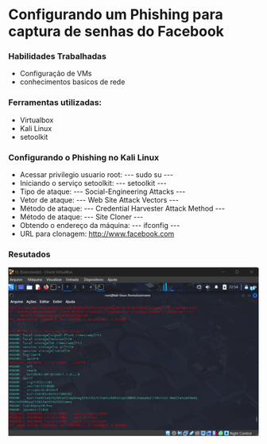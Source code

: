 # Configurando um Phishing para captura de senhas do Facebook

### Habilidades Trabalhadas
- Configuração de VMs
- conhecimentos basicos de rede

### Ferramentas utilizadas:
- Virtualbox
- Kali Linux
- setoolkit

### Configurando o Phishing no Kali Linux

- Acessar privilegio usuario root: --- sudo su ---
- Iniciando o serviço setoolkit: --- setoolkit ---
- Tipo de ataque: --- Social-Engineering Attacks ---
- Vetor de ataque: --- Web Site Attack Vectors ---
- Método de ataque: --- Credential Harvester Attack Method ---
- Método de ataque: --- Site Cloner ---
- Obtendo o endereço da máquina: --- ifconfig ---
- URL para clonagem: http://www.facebook.com

### Resutados

![Alt text](./results_report.png "Optional title")
